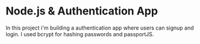 # Node.js & Authentication App

In this project i'm building a authentication app where users can signup and login.
I used bcrypt for hashing passwords and passportJS.